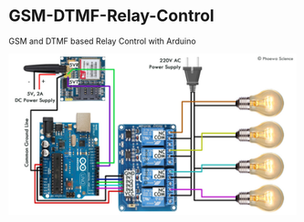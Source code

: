 # GSM-DTMF-Relay-Control
GSM and DTMF based Relay Control with Arduino

![GSM DTMF Circuit Diagram](GSM_DTMF_control.jpg)
